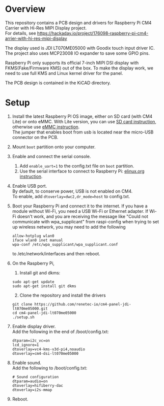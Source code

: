 Overview
======

This repository contains a PCB design and drivers for Raspberry Pi CM4 Сarrier with Hi-Res MIPI Display project.<br>
For details, see https://hackaday.io/project/176098-raspberry-pi-cm4-arrier-with-hi-res-mipi-display

The display used is JDI LT070ME05000 with Goodix touch input driver IC. The project also uses MCP23008 IO expander to save some GPIO pins.

Raspberry Pi only supports its official 7-inch MIPI DSI display with FKMS(Fake/Firmware KMS) out of the box. 
To make the display work, we need to use full KMS and Linux kernel driver for the panel.

The PCB design is contained in the KiCAD directory.

Setup
======

1. Install the latest Raspberry PI OS image, either on SD card (with CM4 Lite) or onto eMMC.
   With Lite version, you can use [SD card instruction](https://www.raspberrypi.org/documentation/installation/installing-images), 
   otherwise use [eMMC instruction](https://www.raspberrypi.org/documentation/hardware/computemodule/cm-emmc-flashing.md).   
   The jumper that enables boot from usb is located near the micro-USB connector on the PCB.
   
1. Mount `boot` partition onto your computer.

1. Enable and connect the serial console.
   1. Add `enable_uart=1` to the config.txt file on `boot` partition.   
   1. Use the serial interface to connect to Raspberry Pi: [elinux.org instruction](https://elinux.org/RPi_Serial_Connection).   
   
1. Enable USB port. <br>
   By default, to conserve power, USB is not enabled on CM4.<br>
   To enable, add `dtoverlay=dwc2,dr_mode=host` to config.txt.
   
1. Boot your Raspberry Pi and connect it to the internet. If you have a module without Wi-Fi, 
   you need a USB Wi-Fi or Ethernet adapter. 
   If Wi-Fi doesn't work, and you are receiving the message like "Could not communicate with wpa_supplicant" from raspi-config 
   when trying to set up wireless network, you may need to add the following
   ```
   allow-hotplug wlan0
   iface wlan0 inet manual
   wpa-conf /etc/wpa_supplicant/wpa_supplicant.conf
   ```
   to /etc/network/interfaces and then reboot.

1. On the Raspberry Pi, 
   1. Install git and dkms: 
   ```
   sudo apt-get update
   sudo apt-get install git dkms
   ```
   2. Clone the repository and install the drivers
   ```
   git clone https://github.com/renetec-io/cm4-panel-jdi-lt070me05000.git
   cd cm4-panel-jdi-lt070me05000
   ./setup.sh
   ```

1. Enable display driver.<br>
   Add the following in the end of /boot/config.txt:
   ```
   dtparam=i2c_vc=on   
   lcd_ignore=1   
   dtoverlay=vc4-kms-v3d-pi4,noaudio   
   dtoverlay=cm4-dsi-lt070me05000   
   ```
   
1. Enable sound.<br>
   Add the following to /boot/config.txt:
   ```
   # Sound configuration   
   dtparam=audio=on   
   dtoverlay=hifiberry-dac   
   dtoverlay=i2s-mmap   
   ```   

8. Reboot.
